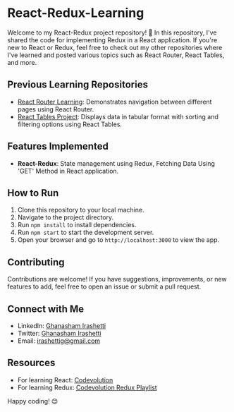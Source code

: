 # React-Redux-Learning

Welcome to my React-Redux project repository! 🚀 In this repository, I've shared the code for implementing Redux in a React application. If you're new to React or Redux, feel free to check out my other repositories where I've learned and posted various topics such as React Router, React Tables, and more.

## Previous Learning Repositories

- [React Router Learning](https://github.com/Ghanasham2004/React-Router-Learning): Demonstrates navigation between different pages using React Router.
- [React Tables Project](https://github.com/Ghanasham2004/React-Tables): Displays data in tabular format with sorting and filtering options using React Tables.

## Features Implemented

- **React-Redux**: State management using Redux, Fetching Data Using 'GET' Method in React application.

## How to Run

1. Clone this repository to your local machine.
2. Navigate to the project directory.
3. Run `npm install` to install dependencies.
4. Run `npm start` to start the development server.
5. Open your browser and go to `http://localhost:3000` to view the app.

## Contributing

Contributions are welcome! If you have suggestions, improvements, or new features to add, feel free to open an issue or submit a pull request.

## Connect with Me

- LinkedIn: [Ghanasham Irashetti](https://www.linkedin.com/in/ghansham-irshetti/)
- Twitter: [Ghanasham Irashetti](https://twitter.com/Ghanasham2004)
- Email: irashettig@gmail.com

## Resources

- For learning React: [Codevolution](https://www.youtube.com/channel/UC80PWRj_ZU8Zu0HSMNVwKWw)
- For learning Redux: [Codevolution Redux Playlist](https://www.youtube.com/playlist?list=PLC3y8-rFHvwheJHvseC3I0HuYI2f46oAK)

Happy coding! 😊
